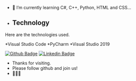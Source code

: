 


- 🌱 I’m currently learning C#, C++, Python, HTML and CSS...

- ## Technology 
 
Here are the technologies used.

*Visual Studio Code
*PyCharm
*Visual Studio 2019



[![Github Badge](https://img.shields.io/badge/-Github-000?style=flat-square&logo=Github&logoColor=white&link=https://github.com/LucasTadela)](https://github.com/LucasTadela)
[![Linkedin Badge](https://img.shields.io/badge/-LinkedIn-blue?style=flat-square&logo=Linkedin&logoColor=white&link=https://www.linkedin.com/in/lucas-alves-991559221/)](https://www.linkedin.com/in/lucas-alves-991559221/)




- Thanks for visiting.
- Please follow github and join us!
- :musical_note::rocket::100:

